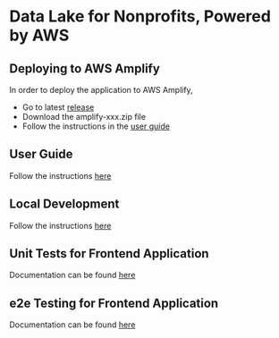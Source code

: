 # Data Lake for Nonprofits, Powered by AWS

## Deploying to AWS Amplify

In order to deploy the application to AWS Amplify,

- Go to latest <a href="https://github.com/salesforce-misc/Data-Lake-for-Nonprofit-Cloud/releases/latest">release</a>
- Download the amplify-xxx.zip file
- Follow the instructions in the <a href="https://github.com/salesforce-misc/Data-Lake-for-Nonprofits/blob/main/docs/UserGuide.md">user guide</a>

## User Guide

Follow the instructions <a href="https://github.com/salesforce-misc/Data-Lake-for-Nonprofit-Cloud/blob/main/docs/UserGuide.md">here</a>

## Local Development

Follow the instructions <a href="https://github.com/salesforce-misc/Data-Lake-for-Nonprofit-Cloud/blob/main/docs/Development.md">here</a>

## Unit Tests for Frontend Application

Documentation can be found <a href="https://github.com/salesforce-misc/Data-Lake-for-Nonprofit-Cloud/blob/main/docs/UnitTests.md">here</a>

## e2e Testing for Frontend Application

Documentation can be found <a href="https://github.com/salesforce-misc/Data-Lake-for-Nonprofit-Cloud/blob/main/docs/e2eTesting.md">here</a>
